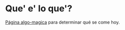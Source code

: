 # Que' e' lo que'?


[Página algo-magica](jazcarate.github.io/queSeCome/) para determinar qué se come hoy.
